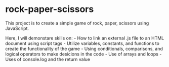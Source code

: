 # rock-paper-scissors

This project is to create a simple game of rock, paper, scissors using JavaScript. 

Here, I will demonstare skills on:
	- How to link an external .js file to an HTML document using script tags
	- Utilize variables, constants, and functions to create the functionality of the game
	- Using conditionals, comparisons, and logical operators to make desicions in the code
	- Use of arrays and loops
	- Uses of console.log and the return value
